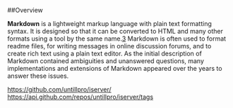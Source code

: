 ##Overview

**Markdown** is a lightweight markup language with plain text formatting syntax. It is designed so that it can be converted to HTML and many other formats using a tool by the same name.[3](doc3.md) Markdown is often used to format readme files, for writing messages in online discussion forums, and to create rich text using a plain text editor. As the initial description of Markdown contained ambiguities and unanswered questions, many implementations and extensions of Markdown appeared over the years to answer these issues. 


https://github.com/untillpro/iserver/
https://api.github.com/repos/untillpro/iserver/tags